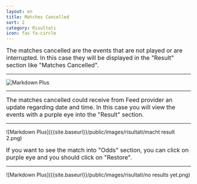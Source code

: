 ```yaml
---
layout: en
title: Matches Cancelled
sort: 2
category: Risultati
icon: fas fa-circle
---
```

<p class="message">
    
</p>

 <font size="3">The matches cancelled are the events that are not played or are interrupted. In this case they will be displayed in the "Result" section like "Matches Cancelled".</font>  

 ---

![Markdown Plus]({{site.baseurl}}/public/images/risultati/results-matches..png)

---

<font size="3">The matches cancelled could receive from Feed provider an update regarding date and time. In this case you will view the events with a purple eye into the "Result" section.</font> 

---

![Markdown Plus]({{site.baseurl}}/public/images/risultati/macht result 2.png)

<font size="3">If you want to see the match into "Odds" section, you can click on purple eye and you should click on "Restore".</font> 

---

![Markdown Plus]({{site.baseurl}}/public/images/risultati/no results yet.png)




